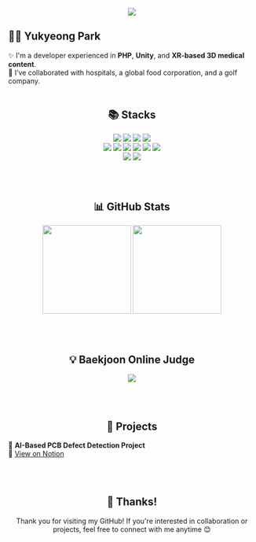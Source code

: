 <p align="center">
  <img src="https://capsule-render.vercel.app/api?type=waving&color=0:77A1D3,100:79CBCA&height=200&section=header&text=👋Welcome%20to%20my%20GitHub!&fontSize=40&fontColor=ffffff" />
</p>

## 🧑‍💻 Yukyeong Park

✨ I'm a developer experienced in **PHP**, **Unity**, and **XR-based 3D medical content**.  
🏥 I’ve collaborated with hospitals, a global food corporation, and a golf company.
<br/><br/>

<h2 align="center">📚 Stacks</h2>
<p align="center">
  <img src="https://img.shields.io/badge/PHP-777BB4?style=flat&logo=php&logoColor=white"/>
  <img src="https://img.shields.io/badge/MySQL-4479A1?style=flat&logo=mysql&logoColor=white"/>
  <img src="https://img.shields.io/badge/TypeScript-3178C6?style=flat&logo=typescript&logoColor=white"/>
  <img src="https://img.shields.io/badge/C%23-239120?style=flat&logo=c-sharp&logoColor=white"/>
  <br/>
  <img src="https://img.shields.io/badge/Blender-F5792A?style=flat&logo=blender&logoColor=white"/>
  <img src="https://img.shields.io/badge/Maya-1C4C5E?style=flat&logo=autodesk&logoColor=white"/>
  <img src="https://img.shields.io/badge/3D%20Slicer-2A73CC?style=flat&logoColor=white"/>
  <img src="https://img.shields.io/badge/Matterport-FF4F4F?style=flat&logo=mattermost&logoColor=white"/>
  <img src="https://img.shields.io/badge/Unity-738ADB?style=flat&logo=unity&logoColor=white"/>
  <img src="https://img.shields.io/badge/Unreal%20Engine-0E1128?style=flat&logo=unrealengine&logoColor=white"/>
  <br/>
  <img src="https://img.shields.io/badge/Notion-4A4A4A?style=flat&logo=notion&logoColor=white"/>
  <img src="https://img.shields.io/badge/GitHub-24292E?style=flat&logo=github&logoColor=white"/>
</p>
<br/><br/>


<h2 align="center">📊 GitHub Stats</h2>
<p align="center">
  <img src="https://github-readme-stats.vercel.app/api?username=ykPark0923&show_icons=true&theme=cobalt" height="180"/>
  <img src="https://github-readme-stats.vercel.app/api/top-langs/?username=ykPark0923&layout=donut&theme=cobalt" height="180"/>
</p>
<br/><br/>

<h2 align="center">💡 Baekjoon Online Judge</h2>
<p align="center">
  <a href="https://solved.ac/popopo4709/">
    <img src="http://mazassumnida.wtf/api/v2/generate_badge?boj=popopo4709" />
  </a>
</p>

<br/><br/>

<h2 align="center">📁 Projects</h2>

📌 **AI-Based PCB Defect Detection Project**  
🔗 [View on Notion](https://www.notion.)


<br/><br/>


<h2 align="center">🙏 Thanks!</h2>
<p align="center">
  Thank you for visiting my GitHub!  
  If you're interested in collaboration or projects, feel free to connect with me anytime 😊
</p>
